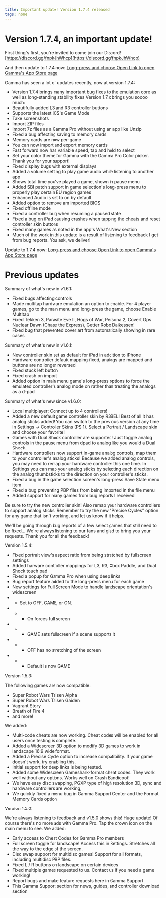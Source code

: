 ```yaml
---
title: Important update! Version 1.7.4 released
tags: none
---
```


# Version 1.7.4, an important update!


First thing's first, you're invited to come join our Discord!
[https://discord.gg/fnpkJhWhcp](https://discord.gg/fnpkJhWhcp)

And then update to 1.7.4 now:
[Long-press and choose Open Link to open Gamma's App Store page](https://apps.apple.com/us/app/gamma-ps-1-game-emulator/id6499106870)

Gamma has seen a lot of updates recently, now at version 1.7.4:
 - Version 1.7.4 brings many important bug fixes to the emulation core as well as long-standing stability fixes
Version 1.7.x brings you soooo much:
 - Beautifully added L3 and R3 controller buttons
 - Supports the latest iOS's Game Mode
 - Take screenshots
 - Import ZIP files
 - Import 7z files as a Gamma Pro without using an app like Unzip
 - Fixed a bug affecting saving to memory cards
 - Memory cards are now per-game
 - You can now import and export memory cards
 - Fast forward now has variable speed, tap and hold to select
 - Set your color theme for Gamma with the Gamma Pro Color picker. Thank you for your support!
 - Fixed display bugs with external displays
 - Added a volume setting to play game audio while listening to another app
 - Shows total time you've played a game, shown in pause menu
 - Added SBI patch support in game selection's long-press menu to properly play certain EU region games
 - Enhanced Audio is set to on by default
 - Added option to remove am imported BIOS
 - Fixed offline mode
 - Fixed a controller bug when resuming a paused state
 - Fixed a bug on iPad causing crashes when tapping the cheats and reset controller skin buttons
 - Fixed many games as noted in the app's What's New section
 - Much of the work in this update is a result of listening to feedback I get from bug reports. You ask, we deliver!


Update to 1.7.4 now:
[Long-press and choose Open Link to open Gamma's App Store page](https://apps.apple.com/us/app/gamma-ps-1-game-emulator/id6499106870)



# Previous updates


Summary of what's new in v1.6.1:
 - Fixed bugs affecting controls
 - Made multitap hardware emulation an option to enable. For 4 player games, go to the main menu and long-press the game, choose Enable Multitap
 - Fixed Tekken 3, Parasite Eve II, Hogs of War, Persona 2, Covert Ops Nuclear Dawn (Chase the Express), Getter Robo Daikessen!
 - Fixed bug that prevented cover art from automatically showing in rare cases

Summary of what's new in v1.6.1:
 - New controller skin set as default for iPad in addition to iPhone
 - Hardware controller default mapping fixed, analogs are mapped and buttons are no longer reversed
 - Fixed stuck left button
 - Fixed crash on import
 - Added option in main menu game's long-press options to force the emulated controller's analog mode on rather than treating the analogs as a d-pad

Summary of what's new since v1.6.0:
 - Local multiplayer: Connect up to 4 controllers!
 - Added a new default game controller skin by R3BEL! Best of all it has analog sticks added! You can switch to the previous version at any time in Settings -> Controller Skins (PS 1). Select a Portrait / Landscape skin and choose your favorite!
 - Games with Dual Shock controller are supported! Just toggle analog controls in the pause menu from dpad to analog like you would a Dual Shock.
 - Hardware controllers now support in-game analog controls, map them to your controller's analog sticks! Because we added analog controls, you may need to remap your hardware controller this one time. In Settings you can map your analog sticks by selecting each direction on the analog thumbsticks to the direction on your controller's sticks.
 - Fixed a bug in the game selection screen's long-press Save State menu item
 - Fixed a bug preventing PBP files from being imported in the file menu
 - Added support for many games from bug reports I received

Be sure to try the new controller skin! Also remap your hardware controllers to support analog sticks.
Remember to try the new "Precise Cycles" option for any game that isn't working, and let us know if it helps.

We'll be going through bug reports of a few select games that still need to be fixed...
We're always listening to our fans and glad to bring you your requests. Thank you for all the feedback!


Version 1.5.4:

 - Fixed portrait view's aspect ratio from being stretched by fullscreen settings
 - Added harware controller mappings for L3, R3, Xbox Paddle, and Dual Shock touch pad
 - Fixed a popup for Gamma Pro when using deep links
 - Bug report feature added to the long-press menu for each game
 - New settings for Full Screen Mode to handle landscape orientation's widescreen
 - - Set to OFF, GAME, or ON.
 - - - On forces full screen
 - - - GAME sets fullscreen if a scene supports it
 - - - OFF has no stretching of the screen
 - - - Default is now GAME

Version 1.5.3:

The following games are now compatible:
- Super Robot Wars Taisen Alpha 
- Super Robot Wars Taisen Gaiden
- Vagrant Story 
- Breath of Fire 4
- and more!
 
We added:
- Multi-code cheats are now working. Cheat codes will be enabled for all users once testing is complete.
- Added a Widescreen 3D option to modify 3D games to work in landscape 16:9 wide format.
- Added a Precise Cycle option to increase compatibility. If your game doesn't work, try enabling this.
- Initial support for deep links is being tested.
- Added some Widescreen Gameshark-format cheat codes. They work well without any options. Works well on Crash Bandicoot!
- We have easy disc swapping, PGXP type of high resolution 3D, sync and hardware controllers are working, 
- We quickly fixed a menu bug in Gamma Support Center and the Format Memory Cards option


Version 1.5.0:

We're always listening to feedback and v1.5.0 shows this! Huge update!
Of course there's no more ads with Gamma Pro. Tap the crown icon on the main menu to see.
We added:
- Early access to Cheat Codes for Gamma Pro members
- Full screen toggle for landscape! Access this in Settings. Stretches all the way to the edge of the screen.
- Disc swap support for multidisc games! Support for all formats, including multidisc PBP files.
- Fixed L / R buttons on landscape on certain devices
- Fixed multiple games requested to us. Contact us if you need a game working!
- Report bugs and make feature requests here in Gamma Support
- This Gamma Support section for news, guides, and controller download section

